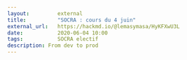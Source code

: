 ```yaml
---
layout:         external
title:          "SOCRA : cours du 4 juin"
external_url:   https://hackmd.io/@lemasymasa/HyKFXwU3L
date:           2020-06-04 10:00
tags:           SOCRA electif
description: From dev to prod
---
```

